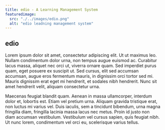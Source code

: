 ```yaml
---
title: edio - A Learning Management System
featuredimage:
  src: "./../images/edio.png"
  alt: "edio leadning management system"
---
```


## edio

Lorem ipsum dolor sit amet, consectetur adipiscing elit. Ut ut maximus leo. Nullam condimentum dolor urna, non tempus augue euismod ac. Curabitur lacus massa, aliquet nec orci ut, viverra ornare quam. Sed imperdiet purus quam, eget posuere ex suscipit ut. Sed cursus, elit sed accumsan accumsan, augue eros fermentum mauris, in dignissim orci tortor sed mi. Mauris dignissim erat eget mi hendrerit, et sodales nibh hendrerit. Nunc sit amet hendrerit velit, aliquam consectetur urna.

Maecenas feugiat blandit quam. Aenean in massa ullamcorper, interdum dolor et, lobortis est. Etiam vel pretium urna. Aliquam gravida tristique erat, non luctus mi varius vel. Duis iaculis, sem a tincidunt bibendum, urna magna fringilla diam, fringilla lacinia massa lacus nec metus. Proin id justo non diam accumsan vestibulum. Vestibulum vel cursus sapien, quis feugiat nibh. Ut nunc lorem, condimentum vel orci eu, scelerisque varius tellus.